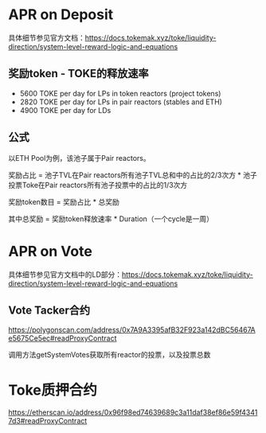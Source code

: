 # APR on Deposit

具体细节参见官方文档：https://docs.tokemak.xyz/toke/liquidity-direction/system-level-reward-logic-and-equations

## 奖励token - TOKE的释放速率
- 5600 TOKE per day for LPs in token reactors (project tokens)
- 2820 TOKE per day for LPs in pair reactors (stables and ETH)
- 4900 TOKE per day for LDs

## 公式
以ETH Pool为例，该池子属于Pair reactors。

奖励占比 = 池子TVL在Pair reactors所有池子TVL总和中的占比的2/3次方 * 池子投票Toke在Pair reactors所有池子投票中的占比的1/3次方

奖励token数目 = 奖励占比 * 总奖励

其中总奖励 = 奖励token释放速率 * Duration（一个cycle是一周）


# APR on Vote

具体细节参见官方文档中的LD部分：https://docs.tokemak.xyz/toke/liquidity-direction/system-level-reward-logic-and-equations

## Vote Tacker合约
https://polygonscan.com/address/0x7A9A3395afB32F923a142dBC56467Ae5675Ce5ec#readProxyContract

调用方法getSystemVotes获取所有reactor的投票，以及投票总数

# Toke质押合约
https://etherscan.io/address/0x96f98ed74639689c3a11daf38ef86e59f43417d3#readProxyContract

